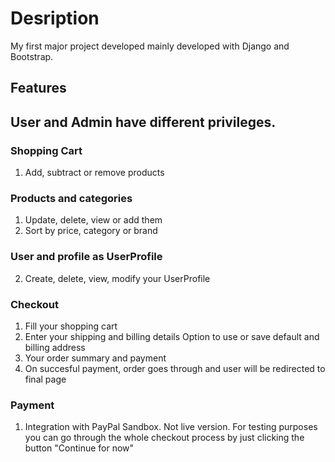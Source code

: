 # Desription
My first major project developed mainly developed with Django and Bootstrap.

## Features
## User and Admin have different privileges.
### Shopping Cart
1. Add, subtract or remove products
### Products and categories
1. Update, delete, view or add them
2. Sort by price, category or brand
### User and profile as UserProfile
2. Create, delete, view, modify your UserProfile
### Checkout 
1. Fill your shopping cart
2. Enter your shipping and billing details
Option to use or save default and billing address
4. Your order summary and payment
5. On succesful payment, order goes through and user will be redirected to final page
### Payment
1. Integration with PayPal Sandbox.
Not live version. For testing purposes you can go through the whole checkout process by just clicking the button "Continue for now"
